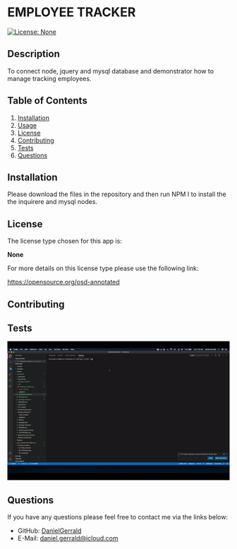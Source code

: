 # EMPLOYEE TRACKER
  [![License: None](https://img.shields.io/badge/license-None-blue.svg)](https://opensource.org/osd-annotated)
  ## Description
  To connect node, jquery and mysql database and demonstrator how to manage tracking employees.
  ## Table of Contents
  1. [Installation](#installation)
  2. [Usage](#usage)
  3. [License](#license)
  4. [Contributing](#contributing)
  5. [Tests](#tests)
  6. [Questions](#questions)
  ## Installation
  Please download the files in the repository and then run NPM I to install the the inquirere and mysql nodes.
  ## License
  The license type chosen for this app is:

  **None**
  
  For more details on this license type please use the following link: 

  https://opensource.org/osd-annotated
  ## Contributing
  
  ## Tests
  
[![Employee Tracker](./images/gif.gif)](https://drive.google.com/file/d/1DcTdRUEVtW8sYXVl_MqpAH7cFllHS-QD/view "Employee Tracker")

  ## Questions
  If you have any questions please feel free to contact me via the links below:
  * GitHub: [DanielGerrald](https://github.com/DanielGerrald)
  * E-Mail: daniel.gerrald@icloud.com
